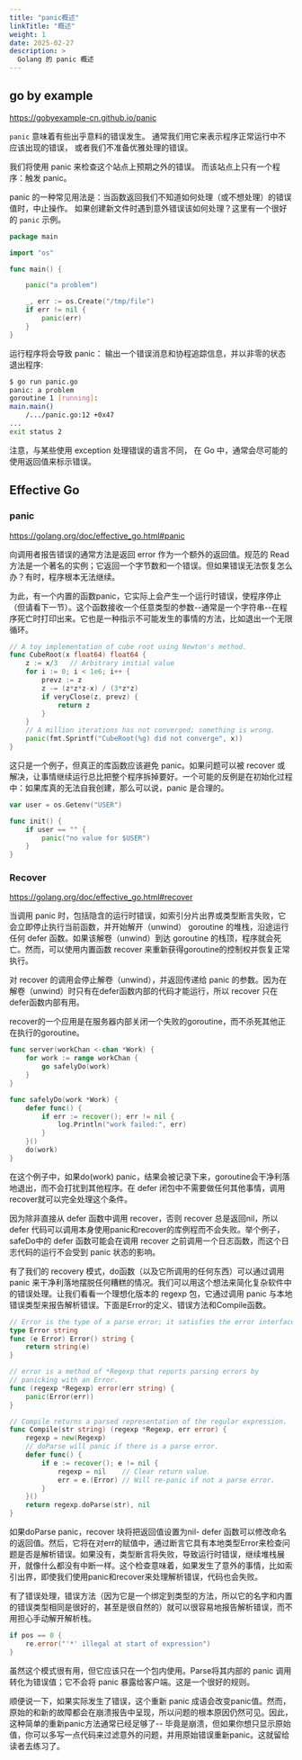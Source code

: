 ```yaml
---
title: "panic概述"
linkTitle: "概述"
weight: 1
date: 2025-02-27
description: >
  Golang 的 panic 概述
---
```


## go by example

https://gobyexample-cn.github.io/panic

`panic` 意味着有些出乎意料的错误发生。 通常我们用它来表示程序正常运行中不应该出现的错误， 或者我们不准备优雅处理的错误。

我们将使用 panic 来检查这个站点上预期之外的错误。 而该站点上只有一个程序：触发 panic。

panic 的一种常见用法是：当函数返回我们不知道如何处理（或不想处理）的错误值时，中止操作。 如果创建新文件时遇到意外错误该如何处理？这里有一个很好的 `panic` 示例。

```go
package main

import "os"

func main() {

    panic("a problem")

    _, err := os.Create("/tmp/file")
    if err != nil {
        panic(err)
    }
}
```

运行程序将会导致 panic： 输出一个错误消息和协程追踪信息，并以非零的状态退出程序:

```bash
$ go run panic.go
panic: a problem
goroutine 1 [running]:
main.main()
    /.../panic.go:12 +0x47
...
exit status 2
```

注意，与某些使用 exception 处理错误的语言不同， 在 Go 中，通常会尽可能的使用返回值来标示错误。

## Effective Go

### panic

https://golang.org/doc/effective_go.html#panic

向调用者报告错误的通常方法是返回 error 作为一个额外的返回值。规范的 Read 方法是一个著名的实例；它返回一个字节数和一个错误。但如果错误无法恢复怎么办？有时，程序根本无法继续。

为此，有一个内置的函数panic，它实际上会产生一个运行时错误，使程序停止（但请看下一节）。这个函数接收一个任意类型的参数--通常是一个字符串--在程序死亡时打印出来。它也是一种指示不可能发生的事情的方法，比如退出一个无限循环。

```go
// A toy implementation of cube root using Newton's method.
func CubeRoot(x float64) float64 {
    z := x/3   // Arbitrary initial value
    for i := 0; i < 1e6; i++ {
        prevz := z
        z -= (z*z*z-x) / (3*z*z)
        if veryClose(z, prevz) {
            return z
        }
    }
    // A million iterations has not converged; something is wrong.
    panic(fmt.Sprintf("CubeRoot(%g) did not converge", x))
}
```

这只是一个例子，但真正的库函数应该避免 panic。如果问题可以被 recover 或解决，让事情继续运行总比把整个程序拆掉要好。一个可能的反例是在初始化过程中：如果库真的无法自我创建，那么可以说，panic 是合理的。

```go
var user = os.Getenv("USER")

func init() {
    if user == "" {
        panic("no value for $USER")
    }
}
```

### Recover

https://golang.org/doc/effective_go.html#recover

当调用 panic 时，包括隐含的运行时错误，如索引分片出界或类型断言失败，它会立即停止执行当前函数，并开始解开（unwind） goroutine 的堆栈，沿途运行任何 defer 函数。如果该解卷（unwind）到达 goroutine 的栈顶，程序就会死亡。然而，可以使用内置函数 recover 来重新获得goroutine的控制权并恢复正常执行。

对 recover 的调用会停止解卷（unwind），并返回传递给 panic 的参数。因为在解卷（unwind）时只有在defer函数内部的代码才能运行，所以 recover 只在defer函数内部有用。

recover的一个应用是在服务器内部关闭一个失败的goroutine，而不杀死其他正在执行的goroutine。

```go
func server(workChan <-chan *Work) {
    for work := range workChan {
        go safelyDo(work)
    }
}

func safelyDo(work *Work) {
    defer func() {
        if err := recover(); err != nil {
            log.Println("work failed:", err)
        }
    }()
    do(work)
}
```

在这个例子中，如果do(work) panic，结果会被记录下来，goroutine会干净利落地退出，而不会打扰到其他程序。在 defer 闭包中不需要做任何其他事情，调用recover就可以完全处理这个条件。

因为除非直接从 defer 函数中调用 recover，否则 recover 总是返回nil，所以 defer 代码可以调用本身使用panic和recover的库例程而不会失败。举个例子，safeDo中的 defer 函数可能会在调用 recover 之前调用一个日志函数，而这个日志代码的运行不会受到 panic 状态的影响。

有了我们的 recovery 模式，do函数（以及它所调用的任何东西）可以通过调用 panic 来干净利落地摆脱任何糟糕的情况。我们可以用这个想法来简化复杂软件中的错误处理。让我们看看一个理想化版本的 regexp 包，它通过调用 panic 与本地错误类型来报告解析错误。下面是Error的定义、错误方法和Compile函数。

```go
// Error is the type of a parse error; it satisfies the error interface.
type Error string
func (e Error) Error() string {
    return string(e)
}

// error is a method of *Regexp that reports parsing errors by
// panicking with an Error.
func (regexp *Regexp) error(err string) {
    panic(Error(err))
}

// Compile returns a parsed representation of the regular expression.
func Compile(str string) (regexp *Regexp, err error) {
    regexp = new(Regexp)
    // doParse will panic if there is a parse error.
    defer func() {
        if e := recover(); e != nil {
            regexp = nil    // Clear return value.
            err = e.(Error) // Will re-panic if not a parse error.
        }
    }()
    return regexp.doParse(str), nil
}
```

如果doParse panic，recover 块将把返回值设置为nil- defer 函数可以修改命名的返回值。然后，它将在对err的赋值中，通过断言它具有本地类型Error来检查问题是否是解析错误。如果没有，类型断言将失败，导致运行时错误，继续堆栈展开，就像什么都没有中断一样。这个检查意味着，如果发生了意外的事情，比如索引出界，即使我们使用panic和recover来处理解析错误，代码也会失败。

有了错误处理，错误方法（因为它是一个绑定到类型的方法，所以它的名字和内置的错误类型相同是很好的，甚至是很自然的）就可以很容易地报告解析错误，而不用担心手动解开解析栈。

```go
if pos == 0 {
    re.error("'*' illegal at start of expression")
}
```

虽然这个模式很有用，但它应该只在一个包内使用。Parse将其内部的 panic 调用转化为错误值；它不会将 panic 暴露给客户端。这是一个很好的规则。

顺便说一下，如果实际发生了错误，这个重新 panic 成语会改变panic值。然而，原始的和新的故障都会在崩溃报告中呈现，所以问题的根本原因仍然可见。因此，这种简单的重新panic方法通常已经足够了-- 毕竟是崩溃，但如果你想只显示原始值，你可以多写一点代码来过滤意外的问题，并用原始错误重新panic。这就留给读者去练习了。


